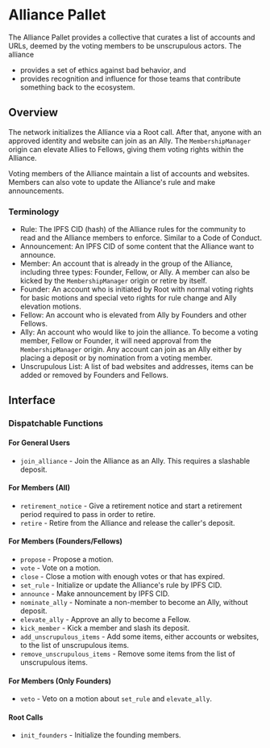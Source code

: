 # Alliance Pallet

The Alliance Pallet provides a collective that curates a list of accounts and URLs, deemed by
the voting members to be unscrupulous actors. The alliance

- provides a set of ethics against bad behavior, and
- provides recognition and influence for those teams that contribute something back to the
  ecosystem.

## Overview

The network initializes the Alliance via a Root call. After that, anyone with an approved
identity and website can join as an Ally. The `MembershipManager` origin can elevate Allies to
Fellows, giving them voting rights within the Alliance.

Voting members of the Alliance maintain a list of accounts and websites. Members can also vote
to update the Alliance's rule and make announcements.

### Terminology

- Rule: The IPFS CID (hash) of the Alliance rules for the community to read and the Alliance
  members to enforce. Similar to a Code of Conduct.
- Announcement: An IPFS CID of some content that the Alliance want to announce.
- Member: An account that is already in the group of the Alliance, including three types:
  Founder, Fellow, or Ally. A member can also be kicked by the `MembershipManager` origin or
  retire by itself.
- Founder: An account who is initiated by Root with normal voting rights for basic motions and
  special veto rights for rule change and Ally elevation motions.
- Fellow: An account who is elevated from Ally by Founders and other Fellows.
- Ally: An account who would like to join the alliance. To become a voting member, Fellow or
  Founder, it will need approval from the `MembershipManager` origin. Any account can join as an
  Ally either by placing a deposit or by nomination from a voting member.
- Unscrupulous List: A list of bad websites and addresses, items can be added or removed by
  Founders and Fellows.

## Interface

### Dispatchable Functions

#### For General Users

- `join_alliance` - Join the Alliance as an Ally. This requires a slashable deposit.

#### For Members (All)

- `retirement_notice` - Give a retirement notice and start a retirement period required to pass in order to retire.
- `retire` - Retire from the Alliance and release the caller's deposit.

#### For Members (Founders/Fellows)

- `propose` - Propose a motion.
- `vote` - Vote on a motion.
- `close` - Close a motion with enough votes or that has expired.
- `set_rule` - Initialize or update the Alliance's rule by IPFS CID.
- `announce` - Make announcement by IPFS CID.
- `nominate_ally` - Nominate a non-member to become an Ally, without deposit.
- `elevate_ally` - Approve an ally to become a Fellow.
- `kick_member` - Kick a member and slash its deposit.
- `add_unscrupulous_items` - Add some items, either accounts or websites, to the list of
  unscrupulous items.
- `remove_unscrupulous_items` - Remove some items from the list of unscrupulous items.

#### For Members (Only Founders)

- `veto` - Veto on a motion about `set_rule` and `elevate_ally`.

#### Root Calls

- `init_founders` - Initialize the founding members.
